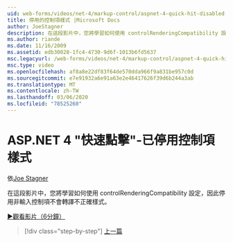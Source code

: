 ```yaml
---
uid: web-forms/videos/net-4/markup-control/aspnet-4-quick-hit-disabled-control-styling
title: 停用的控制項樣式 |Microsoft Docs
author: JoeStagner
description: 在這段影片中，您將學習如何使用 controlRenderingCompatibility 設定，因此停用非輸入控制項不會轉譯不正確樣式。
ms.author: riande
ms.date: 11/16/2009
ms.assetid: edb30028-1fc4-4730-9d6f-1013b6fd5637
msc.legacyurl: /web-forms/videos/net-4/markup-control/aspnet-4-quick-hit-disabled-control-styling
msc.type: video
ms.openlocfilehash: af8a8e22df83f64de570dda966f9a831be957c0d
ms.sourcegitcommit: e7e91932a6e91a63e2e46417626f39d6b244a3ab
ms.translationtype: MT
ms.contentlocale: zh-TW
ms.lasthandoff: 03/06/2020
ms.locfileid: "78525260"
---
```

# <a name="aspnet-4-quick-hit---disabled-control-styling"></a>ASP.NET 4 "快速點擊"-已停用控制項樣式

依[Joe Stagner](https://github.com/JoeStagner)

在這段影片中，您將學習如何使用 controlRenderingCompatibility 設定，因此停用非輸入控制項不會轉譯不正確樣式。 

[&#9654;觀看影片（6分鐘）](https://channel9.msdn.com/Blogs/ASP-NET-Site-Videos/aspnet-4-quick-hit-disabled-control-styling)

> [!div class="step-by-step"]
> [上一篇](aspnet-4-quick-hit-hidden-field-divs.md)
